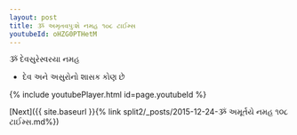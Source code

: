 ```yaml
---
layout: post
title: ૐ અમૃતવપુઃશે નમહ ૧૦૮ ટાઈમ્સ
youtubeId: oHZG0PTHetM
---
```

 
 
 ૐ દેવસુરેસ્વરયા નમહ  
 
 -  દેવ અને અસુરોનો શાસક કોણ છે 
 
  
 
  
 
 
 
 
 
 


{% include youtubePlayer.html id=page.youtubeId %}
 
[Next]({{ site.baseurl }}{% link  split2/_posts/2015-12-24-ૐ અમૂર્તયે નમહ ૧૦૮ ટાઈમ્સ.md%})
 
